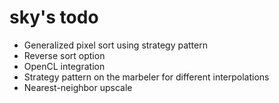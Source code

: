 sky's todo
========

+ Generalized pixel sort using strategy pattern
+ Reverse sort option
+ OpenCL integration
+ Strategy pattern on the marbeler for different interpolations
+ Nearest-neighbor upscale
